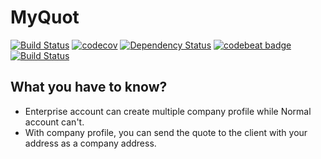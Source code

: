 # MyQuot

[![Build Status](https://travis-ci.org/rubiest/myquot.svg?branch=master)](https://travis-ci.org/rubiest/myquot) [![codecov](https://codecov.io/gh/rubiest/myquot/branch/master/graph/badge.svg)](https://codecov.io/gh/rubiest/myquot) [![Dependency Status](https://gemnasium.com/badges/github.com/rubiest/myquot.svg)](https://gemnasium.com/github.com/rubiest/myquot) [![codebeat badge](https://codebeat.co/badges/96b2c135-a5cc-4fd2-a859-367727d841ae)](https://codebeat.co/projects/github-com-rubiest-myquot-master) [![Build Status](https://semaphoreci.com/api/v1/amirolahmad-86/myquot/branches/master/badge.svg)](https://semaphoreci.com/amirolahmad-86/myquot)

## What you have to know?

- Enterprise account can create multiple company profile while Normal account can't.
- With company profile, you can send the quote to the client with your address as a company address.
